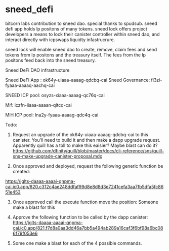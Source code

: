 # sneed_defi

bitcorn labs contribution to sneed dao. special thanks to spudsub.
sneed defi app holds lp positons of many tokens. sneed lock offers project developers a means to lock their canister controller within sneed dao, and interact directly with icpswaps liquidty infastrucrure. 

sneed lock will enable sneed dao to create, remove, claim fees and send tokens from lp positons and the treasury itself. The fees from the lp positons feed back into the sneed treasury. 

Sneed DeFi DAO infrastructure


Sneed DeFi App : ok64y-uiaaa-aaaag-qdcbq-cai
Sneed Governance: fi3zi-fyaaa-aaaaq-aachq-cai

SNEED ICP pool: osyzs-xiaaa-aaaag-qc76q-cai


Mif: iczfn-iiaaa-aaaan-qltcq-cai

MiH ICP pool: lna2y-fyaaa-aaaag-qdc4q-cai


Todo:

1. Request an upgrade of the ok64y-uiaaa-aaaag-qdcbq-cai to this canister. You'll need to build it and then make a dapp upgrade request.  Apparently quill has a toll to make this eaisier?  Maybe blast can do it? https://github.com/dfinity/quill/blob/master/docs/cli-reference/sns/quill-sns-make-upgrade-canister-proposal.mdx

3. Once approved and deployed, request the following generic function be created:

https://jglts-daaaa-aaaai-qnpma-cai.ic0.app/820.c312c4ae248ddfaf99d8e8d8d3e7241cefa3aa7fb5dfa5fc8651e453

3. Once approved call the execute function move the position:  Someone make a blast for this

4. Approve the following function to be called by the dapp canister:
https://jglts-daaaa-aaaai-qnpma-cai.ic0.app/821.f7d8a0aa3dd46a7bb5a494ab289a16caf3f6bf98a6bc086f79f053e6

5. Some one make a blast for each of the 4 possible commands.
